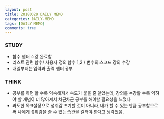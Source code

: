 ```yaml
---
layout: post
title: 20180329 DAILY MEMO
categories: DAILY-MEMO
tags: [DAILY MEMO]
comments: true
---
```


### STUDY
-  함수 챕터 수강 완료함
-  리스트 관련 함수/ 사용자 정의 함수 1,2 / 변수의 스코프 강의 수강
-  내일부터는 입력과 출력 챕터 공부


### THINK

- 공부를 하면 할 수록 익숙해져서 속도가 붙을 줄 알았는데, 강의를 수강할 수록 익혀야 할 개념이 더 많아져서 차근차근 공부를 해야할 필요성을 느꼈다. 
- 과도한 목표설정으로 성취감 포기할 것이 아니라, 내가 할 수 있는 만큼 공부함으로써 나에게 성취감을 줄 수 있는 습관을 길러야 한다고 생각했음. 

